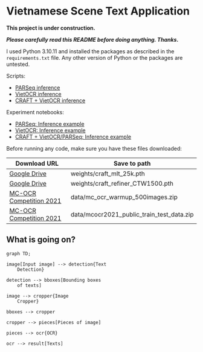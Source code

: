 # Vietnamese Scene Text Application

**This project is under construction.**

***Please carefully read this README before doing anything. Thanks.***

I used Python 3.10.11 and installed the packages as described in the `requirements.txt` file. Any other version of Python or the packages are untested.

Scripts:

- [PARSeq inference](./parseq.py)
- [VietOCR inference](./vietocr_api.py)
- [CRAFT + VietOCR inference](./scene_text.py)

Experiment notebooks:

- [PARSeq: Inference example](./parseq_example.ipynb)
- [VietOCR: Inference example](./vietocr_example.ipynb)
- [CRAFT + VietOCR/PARSeq: Inference example](./craft_vietocr_parseq_example.ipynb)

Before running any code, make sure you have these files downloaded:

| Download URL | Save to path |
| ------------ | ------------ |
| [Google Drive](https://drive.google.com/file/d/1Jk4eGD7crsqCCg9C9VjCLkMN3ze8kutZ/view) | weights/craft_mlt_25k.pth |
| [Google Drive](https://drive.google.com/file/d/1XSaFwBkOaFOdtk4Ane3DFyJGPRw6v5bO/view) | weights/craft_refiner_CTW1500.pth |
| [MC-OCR Competition 2021](https://aihub.ml/competitions/1) | data/mc_ocr_warmup_500images.zip |
| [MC-OCR Competition 2021](https://aihub.ml/competitions/1) | data/mcocr2021_public_train_test_data.zip |

## What is going on?

```mermaid
graph TD;

image[Input image] --> detection{Text
    Detection}

detection --> bboxes[Bounding boxes
    of texts]

image --> cropper{Image
    Cropper}

bboxes --> cropper

cropper --> pieces[Pieces of image]

pieces --> ocr{OCR}

ocr --> result[Texts]
```
